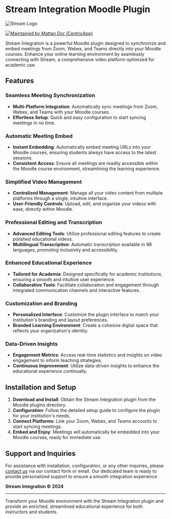 # Stream Integration Moodle Plugin

![Stream Logo](https://centricstream.co.il/images/logo.svg)

[![Maintained by Mattan Dor (CentricApp)](https://img.shields.io/badge/Maintained%20by-Mattan%20Dor%20(CentricApp)-brightgreen)](https://centricapp.co.il)

Stream Integration is a powerful Moodle plugin designed to synchronize and embed meetings from Zoom, Webex, and Teams directly into your Moodle courses. Enhance your online learning environment by seamlessly connecting with Stream, a comprehensive video platform optimized for academic use.

## Features

### Seamless Meeting Synchronization

- **Multi-Platform Integration**: Automatically sync meetings from Zoom, Webex, and Teams with your Moodle courses.
- **Effortless Setup**: Quick and easy configuration to start syncing meetings in no time.

### Automatic Meeting Embed

- **Instant Embedding**: Automatically embed meeting URLs into your Moodle courses, ensuring students always have access to the latest sessions.
- **Consistent Access**: Ensure all meetings are readily accessible within the Moodle course environment, streamlining the learning experience.

### Simplified Video Management

- **Centralized Management**: Manage all your video content from multiple platforms through a single, intuitive interface.
- **User-Friendly Controls**: Upload, edit, and organize your videos with ease, directly within Moodle.

### Professional Editing and Transcription

- **Advanced Editing Tools**: Utilize professional editing features to create polished educational videos.
- **Multilingual Transcription**: Automatic transcription available in 98 languages, promoting inclusivity and accessibility.

### Enhanced Educational Experience

- **Tailored for Academia**: Designed specifically for academic institutions, ensuring a smooth and intuitive user experience.
- **Collaborative Tools**: Facilitate collaboration and engagement through integrated communication channels and interactive features.

### Customization and Branding

- **Personalized Interface**: Customize the plugin interface to match your institution's branding and layout preferences.
- **Branded Learning Environment**: Create a cohesive digital space that reflects your organization's identity.

### Data-Driven Insights

- **Engagement Metrics**: Access real-time statistics and insights on video engagement to inform teaching strategies.
- **Continuous Improvement**: Utilize data-driven insights to enhance the educational experience continually.

## Installation and Setup

1. **Download and Install**: Obtain the Stream Integration plugin from the Moodle plugins directory.
2. **Configuration**: Follow the detailed setup guide to configure the plugin for your institution's needs.
3. **Connect Platforms**: Link your Zoom, Webex, and Teams accounts to start syncing meetings.
4. **Embed and Enjoy**: Meetings will automatically be embedded into your Moodle courses, ready for immediate use.

## Support and Inquiries

For assistance with installation, configuration, or any other inquiries, please [contact us](https://stream-platform.cloud/en/) via our contact form or email. Our dedicated team is ready to provide personalized support to ensure a smooth integration experience.

**Stream Integration © 2024**

---

Transform your Moodle environment with the Stream Integration plugin and provide an enriched, streamlined educational experience for both instructors and students.